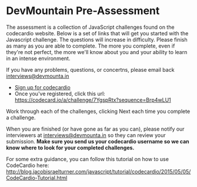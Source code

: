 DevMountain Pre-Assessment
=========
The assessment is a collection of JavaScript challenges found on the codecardio website. Below is a set of links that will get you started with the Javascript challenge. The questions will increase in difficulty. Please finish as many as you are able to complete. The more you complete, even if they're not perfect, the more we'll know about you and your ability to learn in an intense environment.

If you have any problems, questions, or concertns, please email back interviews@devmounta.in

* [Sign up for codecardio](https://codecard.io/a/register)
* Once you've registered, click this url: https://codecard.io/a/challenge/7YgspRtx?sequence=Brp4wLU1

Work through each of the challenges, clicking Next each time you complete a challenge.

When you are finished (or have gone as far as you can), please notify our interviewers at interviews@devmounta.in so they can review your submission. **Make sure you send us your codecardio username so we can know where to look for your completed challenges.**

For some extra guidance, you can follow this tutorial on how to use CodeCardio here: http://blog.jacobisraelturner.com/javascript/tutorial/codecardio/2015/05/05/CodeCardio-Tutorial.html
